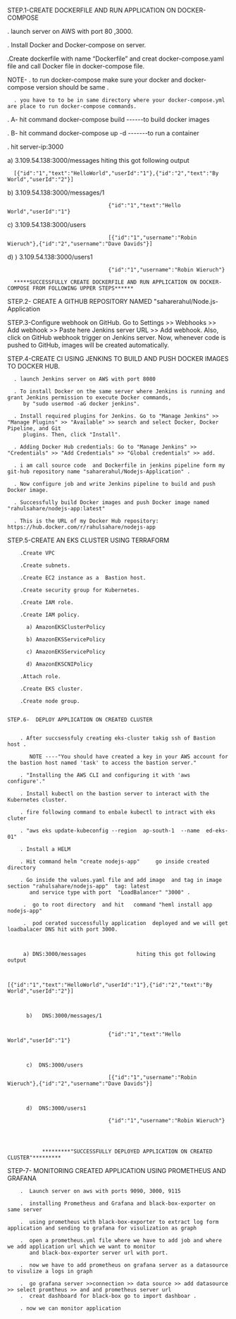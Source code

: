 STEP.1-CREATE DOCKERFILE AND RUN APPLICATION ON DOCKER-COMPOSE



. launch server on AWS with port 80 ,3000.

. Install Docker and Docker-compose on server.

.Create dockerfile with name “Dockerfile” and creat docker-compose.yaml file and call
  Docker file in docker-compose file.

 NOTE- . to run docker-compose make sure your docker and docker-compose version should be same .
 
      . you have to to be in same directory where your docker-compose.yml are place to run docker-compose commands.
       
  
. A- hit command docker-compose build           ------to build docker images


. B- hit command docker-compose up -d           -------to run a container  


. hit server-ip:3000

a) 3.109.54.138:3000/messages                hiting this got following output


      [{"id":"1","text":"HelloWorld","userId":"1"},{"id":"2","text":"By World","userId":"2"}]
      
 b)   3.109.54.138:3000/messages/1  

 
                                    {"id":"1","text":"Hello World","userId":"1"}  
         
c)  3.109.54.138:3000/users

                                    [{"id":"1","username":"Robin Wieruch"},{"id":"2","username":"Dave Davids"}]
     
d) )  3.109.54.138:3000/users1

                                    {"id":"1","username":"Robin Wieruch"}
                     
      *****SUCCESSFULLY CREATE DOCKERFILE AND RUN APPLICATION ON DOCKER-COMPOSE FROM FOLLOWING UPPER STEPS******


STEP.2- CREATE A GITHUB REPOSITORY NAMED "saharerahul/Node.js-Application


STEP.3-Configure webhook on GitHub. Go to Settings >> Webhooks >> Add webhook >> Paste here Jenkins server URL >> Add webhook. 
       Also, click on GitHub webhook trigger on Jenkins server. Now, whenever code is pushed to GitHub, images will be created automatically.

       

STEP.4-CREATE CI USING JENKINS TO BUILD AND PUSH DOCKER IMAGES TO DOCKER HUB.

      . launch Jenkins server on AWS with port 8080
      
      . To install Docker on the same server where Jenkins is running and grant Jenkins permission to execute Docker commands,
         by "sudo usermod -aG docker jenkins".
         
      . Install required plugins for Jenkins. Go to "Manage Jenkins" >> "Manage Plugins" >> "Available" >> search and select Docker, Docker Pipeline, and Git 
         plugins. Then, click "Install".
   
      . Adding Docker Hub credentials: Go to "Manage Jenkins" >> "Credentials" >> "Add Credentials" >> "Global credentials" >> add.

      . i am call source code  and Dockerfile in jenkins pipeline form my git-hub repository name "saharerahul/Nodejs-Application" .

      . Now configure job and write Jenkins pipeline to build and push Docker image.

      . Successfully build Docker images and push Docker image named   "rahulsahare/nodejs-app:latest"  

      . This is the URL of my Docker Hub repository:      https://hub.docker.com/r/rahulsahare/nodejs-app 


 STEP.5-CREATE AN EKS CLUSTER USING TERRAFORM




        .Create VPC
        
        .Create subnets.
        
        .Create EC2 instance as a  Bastion host.
        
        .Create security group for Kubernetes.
        
        .Create IAM role.
        
        .Create IAM policy. 
        
          a) AmazonEKSClusterPolicy
          
          b) AmazonEKSServicePolicy
          
          c) AmazonEKSServicePolicy
          
          d) AmazonEKSCNIPolicy
        
        .Attach role.
        
        .Create EKS cluster.
        
        .Create node group.


    STEP.6-  DEPLOY APPLICATION ON CREATED CLUSTER


        . After succsessfuly creating eks-cluster takig ssh of Bastion host .  
        
           NOTE ----"You should have created a key in your AWS account for the bastion host named 'task' to access the bastion server."

        . "Installing the AWS CLI and configuring it with 'aws configure'." 
        
        . Install kubectl on the bastion server to interact with the Kubernetes cluster.

        . fire following command to enbale kubectl to intract with eks cluter
        
        . "aws eks update-kubeconfig --region  ap-south-1  --name  ed-eks-01"  

        . Install a HELM

        . Hit command helm "create nodejs-app"     go inside created directory  

        . Go inside the values.yaml file and add image  and tag in image section "rahulsahare/nodejs-app"  tag: latest 
           and service type with port  "LoadBalancer" "3000" .

         .  go to root directory  and hit   command "heml install app nodejs-app"  
         
         .  pod cerated successfully application  deployed and we will get loadbalacer DNS hit with port 3000.


         
         a) DNS:3000/messages                hiting this got following output


                                [{"id":"1","text":"HelloWorld","userId":"1"},{"id":"2","text":"By World","userId":"2"}]


      
          b)   DNS:3000/messages/1  

 
                                    {"id":"1","text":"Hello World","userId":"1"}  

                                    
         
          c)  DNS:3000/users

                                    [{"id":"1","username":"Robin Wieruch"},{"id":"2","username":"Dave Davids"}]

                                    
     
          d)  DNS:3000/users1

                                    {"id":"1","username":"Robin Wieruch"}


        
                   
               *********"SUCCESSFULLY DEPLOYED APPLICATION ON CREATED CLUSTER"*********      


 STEP-7- MONITORING CREATED APPLICATION USING PROMETHEUS AND GRAFANA

        .  Launch server on aws with ports 9090, 3000, 9115 
        
        .  installing Prometheus and Grafana and black-box-exporter on same server
        
        .  using prometheus with black-box-exporter to extract log form application and sending to grafana for visulization as graph
        
        .  open a prometheus.yml file where we have to add job and where we add application url which we want to monitor
           and black-box-exporter server url with port.
           
        .  now we have to add prometheus on grafana server as a datasource to visulize a logs in graph 
        
        .  go grafana server >>connection >> data source >> add datasource >> select promtheus >> and and prometheus server url
        .  creat dashboard for black-box go to import dashboar .
        
        . now we can monitor application
        



      
      




  



